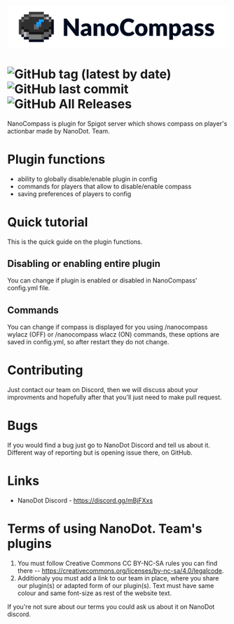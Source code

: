 ![NanoCompass](NanoCompassBannerSmall.png)

![GitHub tag (latest by date)](https://img.shields.io/github/tag-date/nanodot-team/NanoCompass.svg?label=Version)
![GitHub last commit](https://img.shields.io/github/last-commit/nanodot-team/NanoCompass.svg)
![GitHub All Releases](https://img.shields.io/github/downloads/nanodot-team/NanoCompass/total.svg)
=========
NanoCompass is plugin for Spigot server which shows compass on player's actionbar made by NanoDot. Team.

# Plugin functions
- ability to globally disable/enable plugin in config
- commands for players that allow to disable/enable compass
- saving preferences of players to config

# Quick tutorial
This is the quick guide on the plugin functions.
## Disabling or enabling entire plugin
You can change if plugin is enabled or disabled in NanoCompass' config.yml file.
## Commands
You can change if compass is displayed for you using /nanocompass wylacz (OFF) or /nanocompass wlacz (ON) commands, these options are saved in config.yml, so after restart they do not change.

# Contributing
Just contact our team on Discord, then we will discuss about your improvments and hopefully after that you'll just need to make pull request. 

# Bugs
If you would find a bug just go to NanoDot Discord and tell us about it. Different way of reporting but is opening issue there, on GitHub. 

# Links
- NanoDot Discord - https://discord.gg/mBjFXxs

# Terms of using NanoDot. Team's plugins
1. You must follow Creative Commons CC BY-NC-SA rules you can find there -- https://creativecommons.org/licenses/by-nc-sa/4.0/legalcode.
2. Additionaly you must add a link to our team in place, where you share our plugin(s) or adapted form of our plugin(s). Text must have same colour and same font-size as rest of the website text.

If you're not sure about our terms you could ask us about it on NanoDot discord.
